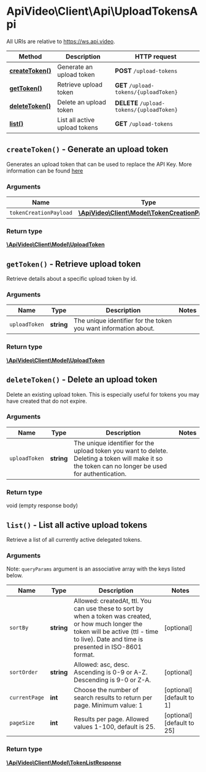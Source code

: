 # ApiVideo\Client\Api\UploadTokensApi

All URIs are relative to https://ws.api.video.

Method | Description | HTTP request
------------- | ------------- | -------------
[**createToken()**](UploadTokensApi.md#createToken) | Generate an upload token | **POST** `/upload-tokens`
[**getToken()**](UploadTokensApi.md#getToken) | Retrieve upload token | **GET** `/upload-tokens/{uploadToken}`
[**deleteToken()**](UploadTokensApi.md#deleteToken) | Delete an upload token | **DELETE** `/upload-tokens/{uploadToken}`
[**list()**](UploadTokensApi.md#list) | List all active upload tokens | **GET** `/upload-tokens`


## **`createToken()` - Generate an upload token**



Generates an upload token that can be used to replace the API Key. More information can be found [here](https://docs.api.video/vod/delegated-upload-tokens)

### Arguments



Name | Type | Description | Notes
------------- | ------------- | ------------- | -------------
 `tokenCreationPayload` | [**\ApiVideo\Client\Model\TokenCreationPayload**](../Model/TokenCreationPayload.md)|  |




### Return type

[**\ApiVideo\Client\Model\UploadToken**](../Model/UploadToken.md)





## **`getToken()` - Retrieve upload token**



Retrieve details about a specific upload token by id.

### Arguments



Name | Type | Description | Notes
------------- | ------------- | ------------- | -------------
 `uploadToken` | **string**| The unique identifier for the token you want information about. |




### Return type

[**\ApiVideo\Client\Model\UploadToken**](../Model/UploadToken.md)





## **`deleteToken()` - Delete an upload token**



Delete an existing upload token. This is especially useful for tokens you may have created that do not expire.

### Arguments



Name | Type | Description | Notes
------------- | ------------- | ------------- | -------------
 `uploadToken` | **string**| The unique identifier for the upload token you want to delete. Deleting a token will make it so the token can no longer be used for authentication. |




### Return type

void (empty response body)





## **`list()` - List all active upload tokens**



Retrieve a list of all currently active delegated tokens.

### Arguments





Note: `queryParams` argument is an associative array with the keys listed below.

Name | Type | Description | Notes
------------- | ------------- | ------------- | ------------- 
 `sortBy` | **string**| Allowed: createdAt, ttl. You can use these to sort by when a token was created, or how much longer the token will be active (ttl - time to live). Date and time is presented in ISO-8601 format. | [optional]
 `sortOrder` | **string**| Allowed: asc, desc. Ascending is 0-9 or A-Z. Descending is 9-0 or Z-A. | [optional]
 `currentPage` | **int**| Choose the number of search results to return per page. Minimum value: 1 | [optional] [default to 1]
 `pageSize` | **int**| Results per page. Allowed values 1-100, default is 25. | [optional] [default to 25]






### Return type

[**\ApiVideo\Client\Model\TokenListResponse**](../Model/TokenListResponse.md)




